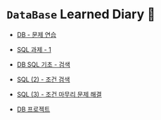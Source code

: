 # `DataBase` Learned Diary 📑

 + <a href="https://github.com/DevJaepaL/TIL/tree/main/DB/220913">DB - 문제 연습</a>

 + <a href="https://github.com/DevJaepaL/TIL/tree/main/DB/220914">SQL 과제 - 1 </a> 

 + <a href="https://github.com/DevJaepaL/TIL/tree/main/DB/SQL-Base">DB SQL 기초  - 검색 </a>

 + <a href="https://github.com/DevJaepaL/TIL/tree/main/DB/SQL-Base2">SQL (2)  - 조건 검색 </a>
 
 + <a href="https://github.com/DevJaepaL/TIL/tree/main/DB/SQL-Base3">SQL (3)  - 조건 마무리 문제 해결 </a>

 + <a href="https://github.com/DevJaepaL/TIL/tree/main/DB/DB_Project">DB 프로젝트</a>